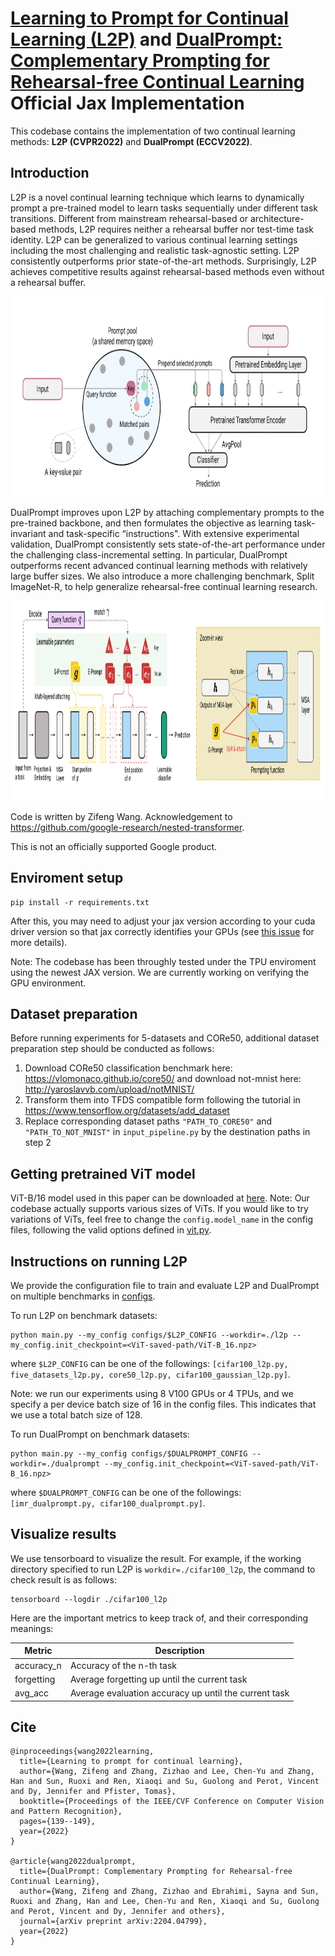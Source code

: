 # [Learning to Prompt for Continual Learning (L2P)](https://arxiv.org/pdf/2112.08654.pdf) and [DualPrompt: Complementary Prompting for Rehearsal-free Continual Learning](https://arxiv.org/pdf/2204.04799.pdf) Official Jax Implementation

This codebase contains the implementation of two continual learning methods: **L2P (CVPR2022)** and **DualPrompt (ECCV2022)**.

## Introduction
L2P is a novel continual learning technique which learns to dynamically prompt a pre-trained model to learn tasks sequentially under different task transitions. Different from mainstream rehearsal-based or architecture-based methods, L2P requires neither a rehearsal buffer nor test-time task identity. L2P can be generalized to various continual learning settings including the most challenging and realistic task-agnostic setting. L2P consistently outperforms prior state-of-the-art methods. Surprisingly, L2P achieves competitive results against rehearsal-based methods even without a rehearsal buffer.
<p align="center">
<img src="./l2p_illustration.png" width="850" height="320">
</p>
DualPrompt improves upon L2P by attaching complementary prompts to the pre-trained backbone, and then formulates the objective as learning task-invariant and task-specific “instructions". With extensive experimental validation, DualPrompt consistently sets state-of-the-art performance under the challenging class-incremental setting. In particular, DualPrompt outperforms recent advanced continual learning methods with relatively large buffer sizes. We also introduce a more challenging benchmark, Split ImageNet-R, to help generalize rehearsal-free continual learning research.
<p align="center">
<img src="./dualprompt_illustration.png" width="850" height="320">
</p>


Code is written by Zifeng Wang. Acknowledgement to https://github.com/google-research/nested-transformer.

This is not an officially supported Google product.

## Enviroment setup
```
pip install -r requirements.txt
```
After this, you may need to adjust your jax version according to your cuda driver version so that jax correctly identifies your GPUs (see [this issue](https://github.com/google/jax/issues/5231) for more details).

Note: The codebase has been throughly tested under the TPU enviroment using the newest JAX version. We are currently working on verifying the GPU environment.

## Dataset preparation
Before running experiments for 5-datasets and CORe50, additional dataset preparation step should be conducted as follows:

1. Download CORe50 classification benchmark here: https://vlomonaco.github.io/core50/ and download not-mnist here: http://yaroslavvb.com/upload/notMNIST/
2. Transform them into TFDS compatible form following the tutorial in https://www.tensorflow.org/datasets/add_dataset
3. Replace corresponding dataset paths `"PATH_TO_CORE50"` and `"PATH_TO_NOT_MNIST"` in `input_pipeline.py` by the destination paths in step 2


## Getting pretrained ViT model
ViT-B/16 model used in this paper can be downloaded at [here](https://storage.googleapis.com/vit_models/imagenet21k/ViT-B_16.npz).
Note: Our codebase actually supports various sizes of ViTs. If you would like to try variations of ViTs, feel free to change the `config.model_name` in the config files, following the valid options defined in [vit.py](models/vit.py).


## Instructions on running L2P
We provide the configuration file to train and evaluate L2P and DualPrompt on multiple benchmarks in [configs](configs/).


To run L2P on benchmark datasets:

```
python main.py --my_config configs/$L2P_CONFIG --workdir=./l2p --my_config.init_checkpoint=<ViT-saved-path/ViT-B_16.npz>
```
where `$L2P_CONFIG` can be one of the followings: `[cifar100_l2p.py, five_datasets_l2p.py, core50_l2p.py, cifar100_gaussian_l2p.py]`.

Note: we run our experiments using 8 V100 GPUs or 4 TPUs, and we specify a per device batch size of 16 in the config files. This indicates that we use a total batch size of 128.


To run DualPrompt on benchmark datasets:

```
python main.py --my_config configs/$DUALPROMPT_CONFIG --workdir=./dualprompt --my_config.init_checkpoint=<ViT-saved-path/ViT-B_16.npz>
```
where `$DUALPROMPT_CONFIG` can be one of the followings: `[imr_dualprompt.py, cifar100_dualprompt.py]`.




## Visualize results
We use tensorboard to visualize the result. For example, if the working directory specified to run L2P is `workdir=./cifar100_l2p`, the command to check result is as follows:

```
tensorboard --logdir ./cifar100_l2p
```
Here are the important metrics to keep track of, and their corresponding meanings:

| Metric    | Description |
| ----------- | ----------- |
| accuracy_n      | Accuracy of the n-th task       |
| forgetting   | Average forgetting up until the current task       |
| avg_acc  | Average evaluation accuracy up until the current task      |



## Cite
```
@inproceedings{wang2022learning,
  title={Learning to prompt for continual learning},
  author={Wang, Zifeng and Zhang, Zizhao and Lee, Chen-Yu and Zhang, Han and Sun, Ruoxi and Ren, Xiaoqi and Su, Guolong and Perot, Vincent and Dy, Jennifer and Pfister, Tomas},
  booktitle={Proceedings of the IEEE/CVF Conference on Computer Vision and Pattern Recognition},
  pages={139--149},
  year={2022}
}

@article{wang2022dualprompt,
  title={DualPrompt: Complementary Prompting for Rehearsal-free Continual Learning},
  author={Wang, Zifeng and Zhang, Zizhao and Ebrahimi, Sayna and Sun, Ruoxi and Zhang, Han and Lee, Chen-Yu and Ren, Xiaoqi and Su, Guolong and Perot, Vincent and Dy, Jennifer and others},
  journal={arXiv preprint arXiv:2204.04799},
  year={2022}
}
```
